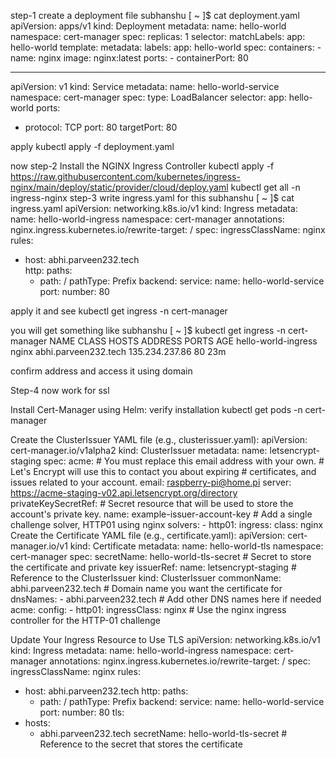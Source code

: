 step-1 create a deployment file 
subhanshu [ ~ ]$ cat deployment.yaml 
apiVersion: apps/v1
kind: Deployment
metadata:
  name: hello-world
  namespace: cert-manager
spec:
  replicas: 1
  selector:
    matchLabels:
      app: hello-world
  template:
    metadata:
      labels:
        app: hello-world
    spec:
      containers:
      - name: nginx
        image: nginx:latest
        ports:
        - containerPort: 80

---
apiVersion: v1
kind: Service
metadata:
  name: hello-world-service
  namespace: cert-manager
spec:
  type: LoadBalancer
  selector:
    app: hello-world
  ports:
  - protocol: TCP
    port: 80
    targetPort: 80

apply kubectl apply -f deployment.yaml 

now step-2 Install the NGINX Ingress Controller
kubectl apply -f https://raw.githubusercontent.com/kubernetes/ingress-nginx/main/deploy/static/provider/cloud/deploy.yaml
kubectl get all -n ingress-nginx
step-3 write ingress.yaml for this 
subhanshu [ ~ ]$ cat ingress.yaml 
apiVersion: networking.k8s.io/v1
kind: Ingress
metadata:
  name: hello-world-ingress
  namespace: cert-manager
  annotations:
    nginx.ingress.kubernetes.io/rewrite-target: /
spec:
  ingressClassName: nginx
  rules:
  - host: abhi.parveen232.tech    
    http:
      paths:
      - path: /
        pathType: Prefix
        backend:
          service:
            name: hello-world-service
            port:
              number: 80

apply it and see 
kubectl get ingress -n cert-manager

you will get something like 
subhanshu [ ~ ]$ kubectl get ingress -n cert-manager
NAME                  CLASS   HOSTS                  ADDRESS          PORTS   AGE
hello-world-ingress   nginx   abhi.parveen232.tech   135.234.237.86   80      23m

confirm address and access it using domain 

Step-4 now work for ssl 

Install Cert-Manager using Helm:
verify installation kubectl get pods -n cert-manager

Create the ClusterIssuer YAML file (e.g., clusterissuer.yaml):
apiVersion: cert-manager.io/v1alpha2
kind: ClusterIssuer
metadata:
  name: letsencrypt-staging
spec:
  acme:
    # You must replace this email address with your own.
    # Let's Encrypt will use this to contact you about expiring
    # certificates, and issues related to your account.
    email: raspberry-pi@home.pi
    server: https://acme-staging-v02.api.letsencrypt.org/directory
    privateKeySecretRef:
      # Secret resource that will be used to store the account's private key.
      name: example-issuer-account-key
    # Add a single challenge solver, HTTP01 using nginx
    solvers:
    - http01:
        ingress:
          class: nginx
Create the Certificate YAML file (e.g., certificate.yaml):
apiVersion: cert-manager.io/v1
kind: Certificate
metadata:
  name: hello-world-tls
  namespace: cert-manager
spec:
  secretName: hello-world-tls-secret   # Secret to store the certificate and private key
  issuerRef:
    name: letsencrypt-staging          # Reference to the ClusterIssuer
    kind: ClusterIssuer
  commonName: abhi.parveen232.tech    # Domain name you want the certificate for
  dnsNames:
    - abhi.parveen232.tech            # Add other DNS names here if needed
  acme:
    config:
      - http01:
          ingressClass: nginx          # Use the nginx ingress controller for the HTTP-01 challenge

Update Your Ingress Resource to Use TLS
apiVersion: networking.k8s.io/v1
kind: Ingress
metadata:
  name: hello-world-ingress
  namespace: cert-manager
  annotations:
    nginx.ingress.kubernetes.io/rewrite-target: /
spec:
  ingressClassName: nginx
  rules:
  - host: abhi.parveen232.tech
    http:
      paths:
      - path: /
        pathType: Prefix
        backend:
          service:
            name: hello-world-service
            port:
              number: 80
  tls:
  - hosts:
    - abhi.parveen232.tech
    secretName: hello-world-tls-secret  # Reference to the secret that stores the certificate
